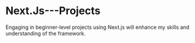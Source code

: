 # Next.Js---Projects
Engaging in beginner-level projects using Next.js will enhance my skills and understanding of the framework.

